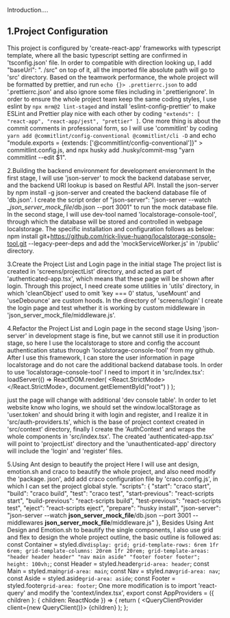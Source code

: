 Introduction....

## 1.Project Configuration

This project is configured by 'create-react-app' frameworks with typescript template, where all the basic typescript setting are confirmed in 'tsconfig.json' file. In order to compatible with direction looking up, I add "baseUrl": ". /src" on top of it, all the imported file absolute path will go to 'src' directory. Based on the teamwork performance, the whole project will be formatted by prettier, and run `echo {}> .prettierrc.json` to add '.prettierrc.json' and also ignore some files including in '.prettierignore'. In order to ensure the whole project team keep the same coding styles, I use eslint by `npx mrm@2 lint-staged` and install 'eslint-config-prettier' to make ESLint and Prettier play nice with each other by coding `"extends": [ "react-app", "react-app/jest", "prettier" ]`. One more thing is about the commit comments in professional form, so I will use 'commitlint' by coding `yarn add @commitlint/config-conventional @commitlint/cli -D` and echo "module.exports = {extends: ['@commitlint/config-conventional']}" > commitlint.config.js, and npx husky add .husky/commit-msg "yarn commitlint --edit $1".

2.Building the backend environment for development envieronment
In the first stage, I will use 'json-server' to mock the backend database server, and the backend URI lookup is based on Restful API. Install the json-server by npm install -g json-server and created the backend database file of 'db.json'. I create the script order of "json-server": "json-server --watch \__json_server_mock_file_/db.json --port 3001" to run the mock database file.
In the second stage, I will use dev-tool named 'localstorage-console-tool', through which the database will be stored and controlled in webpage localstorage. The specific installation and configuration follows as below: npm install git+https://github.com/rick-liyue-huang/localstorage-console-tool.git --legacy-peer-deps and add the 'mockServiceWorker.js' in '/public' directory.

3.Create the Project List and Login page in the initial stage
The project list is created in 'screens/projectList' directory, and acted as part of 'authenticated-app.tsx', which means that these page will be shown after login. Through this project, I need create some utilities in 'utils' directory, in which 'cleanObject' used to omit 'key === 0' status, 'useMount' and 'useDebounce' are custom hoods. In the directory of 'screens/login' I create the login page and test whether it is working by custom middleware in 'json_server_mock_file/middleware.js'.

4.Refactor the Project List and Login page in the second stage
Using 'json-server' in development stage is fine, but we cannot still use it in production stage, so here I use the localstorage to store and config the account authentication status through 'localstorage-console-tool' from my github. After I use this framework, I can store the user information in page localstorage and do not care the additional backend database tools.
In order to use 'localstorage-console-tool' I need to import it in 'src/index.tsx':
loadServer(() =>
ReactDOM.render(
<React.StrictMode>
<AppProviders>
<DevTools />
<App />
</AppProviders>
</React.StrictMode>,
document.getElementById("root")
)
);

just the page will change with additional 'dev console table'.
In order to let website know who logins, we should set the window.localStorage as 'user.token' and should bring it with login and register, and I realize it in 'src/auth-providers.ts', which is the base of project context created in 'src/context' directory, finally I create the 'AuthContext' and wraps the whole components in 'src/index.tsx'. The created 'authenticated-app.tsx' will point to 'projectList' directory and the 'unauthenticated-app' directory will include the 'login' and 'register' files.

5.Using Ant design to beautify the project
Here I will use ant design, emotion.sh and craco to beautify the whole project, and also need modify the 'package. json', add add craco configuration file by 'craco.config.js', in which I can set the project global style.
"scripts": {
"start": "craco start",
"build": "craco build",
"test": "craco test",
"start-previous": "react-scripts start",
"build-previous": "react-scripts build",
"test-previous": "react-scripts test",
"eject": "react-scripts eject",
"prepare": "husky install",
"json-server": "json-server --watch **json_server_mock_file**/db.json --port 3001 --middlewares **json_server_mock_file**/middleware.js"
},
Besides Using Ant Design and Emotion.sh to beautify the single components, I also use grid and flex to design the whole project outline, the basic outline is followed as:
const Container = styled.div`display: grid; grid-template-rows: 6rem 1fr 6rem; grid-template-columns: 20rem 1fr 20rem; grid-template-areas: "header header header" "nav main aside" "footer footer footer"; height: 100vh;`;
const Header = styled.header`grid-area: header`;
const Main = styled.main`grid-area: main`;
const Nav = styled.nav`grid-area: nav`;
const Aside = styled.aside`grid-area: aside`;
const Footer = styled.footer`grid-area: footer`;
One more modification is to import 'react-query' and modify the 'context/index.tsx',
export const AppProviders = ({ children }: { children: ReactNode }) => {
return (
<QueryClientProvider client={new QueryClient()}>
<AuthProvider>{children}</AuthProvider>
</QueryClientProvider>
);
};
